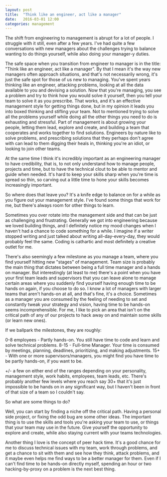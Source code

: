 ```yaml
---
layout: post
title:  "Think like an engineer, act like a manager"
date:   2016-03-01 12:00
categories: management
---
```


The shift from engineering to management is abrupt for a lot of people. I struggle with it still, even after a few years. I've had quite a few conversations with new managers about the challenges trying to balance wanting to do things yourself, while also doing your manager-y duties.

The safe space when you transition from engineer to manager is in the title: "Think like an engineer, act like a manager". By that I mean it's the way new managers often approach situations, and that's not necessarily wrong, it's just the safe spot for those of us new to managing. You've spent years thinking like an engineer, attacking problems, looking at all the data available to you and devising a solution. Now that you're managing, you see a problem and try to think how you would solve it yourself, then you tell your team to solve it as you prescribe. That works, and it's an effective management style for getting things done, but in my opinion it leads you into boxed thinking and stifling your team. Not to mentioned trying to solve all the problems yourself while doing all the other things you need to do is exhausting and stressful. Part of management is about growing your people, letting them lead, explore and create, and building a team that cooperates and works together to find solutions. Engineers by nature like to solve problems, and prescribing solutions that they perhaps don't agree with can lead to them digging their heals in, thinking you're an idiot, or looking to join other teams.

At the same time I think it's incredibly important as an engineering manager to have credibility, that is, to not only understand how to manage people, projects and time, but to have the technical clout to be able to mentor and guide when needed. It's hard to keep your skills sharp when you're time is spread so thin, so carving out a little time to hone your skills becomes increasingly important.

So where does that leave you? It's a knife edge to balance on for a while as you figure out your management style. I've found some things that work for me, but there's always room for other things to learn.

Sometimes you over rotate into the management side and that can be just as challenging and frustrating. Generally we got into engineering because we loved building things, and I definitely notice my mood changes when I haven't had a chance to code something for a while. I imagine if a writer stopped writing and just talked about writing all-day-every-day, they would probably feel the same. Coding is cathartic and most definitely a creative outlet for me.

There's also seemingly a few milestone as you manage a team, where you find yourself hitting new "stages" of management. Team size is probably the main thing that dictates between being a full time manager and a hands on manager. But interestingly (at least to me) there's a point when you have your first team leads and supervisors that you can leave alone to manage certain areas where you suddenly find yourself having enough time to be hands on again, if you choose to do so. I know a lot of managers with larger teams that aren't hands-on at all, and that's fine, it's a choice. Sometimes as a manager you are consumed by the feeling of needing to set and constantly tweak your strategy and vision, having time to be hands-on seems incomprehensible. For me, I like to pick an area that isn't on the critical path of any of our projects to hack away on and maintain some skills (or learn new ones).

If we ballpark the milestones, they are roughly:

0-8 employees - Partly hands-on. You still have time to code and learn and solve technical problems.
8-15 - Full-time Manager. Your time is consumed by meetings, planning, deadlines, prioritizing, and making adjustments.
15+ - With one or more supervisors/managers, you might find you have time to be partly hands-on, if you want to be.

+/- a few on either end of the ranges depending on your personality, management style, work habits, employees, team leads, etc. There's probably another few levels where you reach say 30+ that it's just impossible to be hands on in any significant way, but I haven't been in front of that size of a team so I couldn't say.

So what are some things to do?

Well, you can start by finding a niche off the critical path. Having a personal side project, or fixing the odd bug are some other ideas. The important thing is to use the skills and tools you're asking your team to use, or things that your team may use in the future. Give yourself the opportunity to explore and create, while also staying current with your teams technologies.

Another thing I love is the concept of peer hack time. It's a good chance for me to discuss technical issues with my team, work through problems, and get a chance to sit with them and see how they think, attack problems, and it maybe even helps me find ways to be a better manager for them. Even if I can't find time to be hands-on directly myself, spending an hour or two hacking-by-proxy on a problem is the next best thing.

